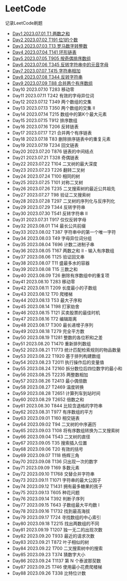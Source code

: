 # LeetCode

记录LeetCode刷题

- [Day1 2023.07.01 T1 两数之和](src/main/java/easy/T1两数之和.java)
- [Day2 2023.07.02 T191 位1的个数](src/main/java/easy/T191位1的个数.java)
- [Day3 2023.07.03 T13 罗马数字转整数](src/main/java/easy/T13罗马数字转整数.java)
- [Day4 2023.07.04 T141 环形链表](src/main/java/easy/T141环形链表.java)
- [Day5 2023.07.05 T905 按奇偶排序数组](src/main/java/easy/T905按奇偶排序数组.java)
- [Day6 2023.07.06 T345 反转字符串中的元音字母](src/main/java/easy/T345反转字符串中的元音字母.java)
- [Day7 2023.07.07 T415 字符串相加](src/main/java/easy/T415字符串相加.java)
- [Day8 2023.07.08 T344 反转字符串](src/main/java/easy/T344反转字符串.java)
- [Day9 2023.07.09 T88 合并两个有序数组](src/main/java/easy/T88合并两个有序数组.java)
- Day10 2023.07.10 T283 移动零
- Day11 2023.07.11 T242 有效的字母异位词
- Day12 2023.07.12 T349 两个数组的交集
- Day13 2023.07.13 T350 两个数组的交集 II
- Day14 2023.07.14 T215 数组中的第K个最大元素
- Day15 2023.07.15 T912 排序数组
- Day16 2023.07.16 T206 反转链表
- Day17 2023.07.17 T21 合并两个有序链表
- Day18 2023.07.18 T83 删除排序链表中的重复元素
- Day19 2023.07.19 T234 回文链表
- Day20 2023.07.20 T876 链表的中间结点
- Day21 2023.07.21 T328 奇偶链表
- Day22 2023.07.22 T104 二叉树的最大深度
- Day23 2023.07.23 T226 翻转二叉树
- Day24 2023.07.24 T100 相同的树
- Day25 2023.07.25 T101 对称二叉树
- Day26 2023.07.26 T235 二叉搜索树的最近公共祖先
- Day27 2023.07.27 T98 验证二叉搜索树
- Day28 2023.07.28 T297 二叉树的序列化与反序列化
- Day29 2023.07.29 T344 反转字符串
- Day30 2023.07.30 T541 反转字符串 II
- Day31 2023.07.31 T917 仅仅反转字母
- Day32 2023.08.01 T14 最长公共前缀
- Day33 2023.08.02 T387 字符串中的第一个唯一字符
- Day34 2023.08.03 T49 字母异位词分组
- Day35 2023.08.04 T696 计数二进制子串
- Day36 2023.08.05 T167 两数之和 II - 输入有序数组
- Day37 2023.08.06 T125 验证回文串
- Day38 2023.08.07 T11 盛最多水的容器
- Day39 2023.08.08 T15 三数之和
- Day40 2023.08.09 T26 删除有序数组中的重复项
- Day41 2023.08.10 T283 移动零
- Day42 2023.08.11 T209 长度最小的子数组
- Day43 2023.08.12 T70 爬楼梯
- Day44 2023.08.13 T53 最大子序和
- Day45 2023.08.14 T198 打家劫舍
- Day46 2023.08.15 T121 买卖股票的最佳时机
- Day47 2023.08.16 T72 编辑距离
- Day48 2023.08.17 T300 最长递增子序列
- Day49 2023.08.18 T279 完全平方数
- Day50 2023.08.19 T1281 整数的各位积和之差
- Day51 2023.08.20 T1470 重新排列数组
- Day52 2023.08.21 T1773 统计匹配检索规则的物品数量
- Day53 2023.08.22 T1920 基于排列构建数组
- Day54 2023.08.23 T2011 执行操作后的变量值
- Day55 2023.08.24 T2160 拆分数位后四位数字的最小和
- Day56 2023.08.25 T2235 两整数相加
- Day57 2023.08.26 T2413 最小偶倍数
- Day58 2023.08.27 T2469 温度转换
- Day59 2023.08.28 T2651 计算列车到站时间
- Day60 2023.08.29 T2652 倍数之和
- Day61 2023.08.30 T844 比较含退格的字符串
- Day62 2023.08.31 T977 有序数组的平方
- Day63 2023.09.01 T160 相交链表
- Day64 2023.09.02 T94 二叉树的中序遍历
- Day65 2023.09.03 T108 将有序数组转换为二叉搜索树
- Day66 2023.09.04 T543 二叉树的直径
- Day67 2023.09.05 T35 搜索插入位置
- Day68 2023.09.06 T20 有效的括号
- Day69 2023.09.07 T118 杨辉三角
- Day70 2023.09.08 T136 只出现一次的数字
- Day71 2023.09.09 T169 多数元素
- Day72 2023.09.10 T1768 交替合并字符串
- Day73 2023.09.11 T1071 字符串的最大公因子
- Day74 2023.09.12 T1431 拥有最多糖果的孩子
- Day75 2023.09.13 T605 种花问题
- Day76 2023.09.14 T392 判断子序列
- Day77 2023.09.15 T643 子数组最大平均数 I
- Day78 2023.09.16 T1732 找到最高海拔
- Day79 2023.09.17 T724 寻找数组的中心索引
- Day80 2023.09.18 T2215 找出两数组的不同
- Day81 2023.09.19 T1207 独一无二的出现次数
- Day82 2023.09.20 T933 最近的请求次数
- Day83 2023.09.21 T872 叶子相似的树
- Day84 2023.09.22 T700 二叉搜索树中的搜索
- Day85 2023.09.23 T374 猜数字大小
- Day86 2023.09.24 T1137 第 N 个泰波那契数
- Day87 2023.09.25 T746 使用最小花费爬楼梯
- Day88 2023.09.26 T338 比特位计数
